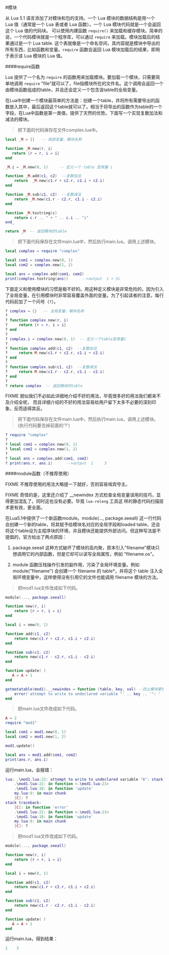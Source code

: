 #模块

从 Lua 5.1 语言添加了对模块和包的支持。一个 Lua 模块的数据结构是用一个 Lua 值（通常是一个 Lua 表或者 Lua 函数）。一个 Lua 模块代码就是一个会返回这个 Lua 值的代码块。
可以使用内建函数 `require()` 来加载和缓存模块。简单的说，一个代码模块就是一个程序库，可以通过 `require` 来加载。模块加载后的结果通过是一个 Lua table. 这个表就像是一个命名空间，其内容就是模块中导出的所有东西，比如函数和变量。`require` 函数会返回 Lua 模块加载后的结果，即用于表示该 Lua 模块的 Lua 值。

####require函数

Lua 提供了一个名为 `require` 的函数用来加载模块。要加载一个模块，只需要简单地调用 `require` "file"就可以了，file指模块所在的文件名。这个调用会返回一个由模块函数组成的table，并且还会定义一个包含该table的全局变量。

在Lua中创建一个模块最简单的方法是：创建一个table，并将所有需要导出的函数放入其中，最后返回这个table就可以了。相当于将导出的函数作为table的一个字段，在Lua中函数是第一类值，提供了天然的优势。下面写一个实现复数加法和减法的模块。

> 把下面的代码保存在文件complex.lua中。

```lua
local _M = {}   -- 局部变量，模块名称

function _M.new(r, i)
   return {r = r, i = i}
end

_M.i = _M.new(0, 1)     -- 定义一个 table 型常量 i

function _M.add(c1, c2)  --复数加法
    return  _M.new(c1.r + c2.r, c1.i + c2.i)
end

function _M.sub(c1, c2)  --复数减法
    return _M.new(c1.r - c2.r, c1.i - c2.i)
end

function _M.tostring(c)
    return c.r .. " + " .. c.i .. "i"
end_

return _M  -- 返回模块的table
```

> 把下面代码保存在文件main.lua中，然后执行main.lua，调用上述模块。

```lua
local complex = require "complex"

local com1 = complex.new(0, 1)
local com2 = complex.new(1, 2)

local ans = complex.add(com1, com2)
print(complex.tostring(ans))      -->output  1 + 3i
```

下面定义和使用模块的习惯是极不好的。用这种定义模块是非常危险的，因为引入了全局变量，在引用模块时非常容易覆盖外面的变量。为了引起读者的注意，每行代码前加了一个问号（`?`）。

```lua
? complex = {}   -- 全局变量，模块名称
?
? function complex.new(r, i)
?     return {r = r, i = i}
? end
?
? complex.i = complex.new(0, 1)  -- 定义一个table型常量i
?
? function complex.add(c1, c2)  --复数加法
?     return M.new(c1.r + c2.r, c1.i + c2.i)
? end
?
? function complex.sub(c1, c2)  --复数减法
?     return M.new(c1.r - c2.r, c1.i - c2.i)
? end
?
? return complex  -- 返回模块的table
```

FIXME 貌似我们不必如此详细地介绍不好的用法，毕竟很多好的用法我们都来不及介绍全呢，
而且详细介绍的不好的用法容易给用户留下太多不必要的深刻印象，反而适得其反。

> 把下面代码保存在文件main.lua中，然后执行main.lua，调用上述模块。(执行代码要去掉前面的'?')

```lua
? require "complex"
?
? local com1 = complex.new(0, 1)
? local com2 = complex.new(1, 2)
?
? local ans = complex.add(com1, com2)
? print(ans.r, ans.i)      -->output  1     3
```

####module函数（不推荐使用）

FIXME 不推荐使用的用法大略提一下就好，否则容易喧宾夺主。

FIXME 奇怪的是，这里还介绍了 __newindex 方式检查全局变量误用的技巧，显得更加混乱了。同时这也没有必要。毕竟 `lua-releng` 工具这
样的静态代码扫描技术更有效，更全面。

在Lua5.1中提供了一个新函数module。module(..., package.seeall) 这一行代码会创建一个新的table，将其赋予给模块名对应的全局字段和loaded table，还会将这个table设为主程序块的环境，并且模块还能提供外部访问。但这种写法是不提倡的，官方给出了两点原因：

1. package.seeall 这种方式破坏了模块的高内聚，原本引入"filename"模块只想调用它的内部函数，但是它却可以读写全局属性，例如 "filename.os"。

2. module 函数压栈操作引发的副作用，污染了全局环境变量。例如 module("filename") 会创建一个 filename 的 table*，并将这个 table 注入全局环境变量中，这样使得没有引用它的文件也能调用 filename 模块的方法。


> 把mod1.lua文件改成如下代码。

```lua
module(..., package.seeall)

function new(r, i)
    return {r = r, i = i}
end

local i = new(0, 1)

function add(c1, c2)
    return new(c1.r + c2.r, c1.i + c2.i)
end

function sub(c1, c2)
    return new(c1.r - c2.r, c1.i - c2.i)
end

function update( )
   A = A + 1
end

getmetatable(mod1).__newindex = function (table, key, val) --防止模块更改全局变量
    error('attempt to write to undeclared variable "' .. key .. '": ' .. debug.traceback())
end
```

>把main.lua文件改成如下代码。

```lua
A = 2
require "mod1"

local com1 = mod1.new(0, 1)
local com2 = mod1.new(1, 2)

mod1.update()

local ans = mod1.add(com1, com2)
print(ans.r, ans.i)
```

运行main.lua，会报错：

```lua
lua: .\mod1.lua:22: attempt to write to undeclared variable "A": stack traceback:
	.\mod1.lua:22: in function <.\mod1.lua:21>
	.\mod1.lua:18: in function 'update'
	my.lua:9: in main chunk
	[C]: ?
stack traceback:
	[C]: in function 'error'
	.\mod1.lua:22: in function <.\mod1.lua:21>
	.\mod1.lua:18: in function 'update'
	my.lua:9: in main chunk
	[C]: ?
```

> 把mod1.lua文件改成如下代码。

```lua
module(..., package.seeall)

function new(r, i)
    return {r = r, i = i}
end

local i = new(0, 1)

function add(c1, c2)
    return new(c1.r + c2.r, c1.i + c2.i)
end

function sub(c1, c2)
    return new(c1.r - c2.r, c1.i - c2.i)
end

function update( )
   A = A + 1
end
```

运行main.lua，得到结果：

```lua
1	 3
```
